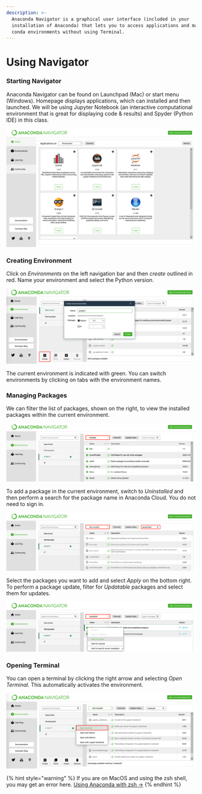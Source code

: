 ```yaml
---
description: >-
  Anaconda Navigator is a graphical user interface (included in your
  installation of Anaconda) that lets you to access applications and manage
  conda environments without using Terminal.
---
```


# Using Navigator

### Starting Navigator

Anaconda Navigator can be found on Launchpad \(Mac\) or start menu \(Windows\). Homepage displays applications, which can installed and then launched. We will be using Jupyter Notebook \(an interactive computational environment that is great for displaying code & results\) and Spyder \(Python IDE\) in this class.

![](../../../.gitbook/assets/screen-shot-2020-09-21-at-6.06.44-pm.png)

### Creating Environment

Click on _Environments_ on the left navigation bar and then _create_ outlined in red. Name your environment and select the Python version.

![](../../../.gitbook/assets/screen-shot-2020-09-21-at-7.21.31-pm.png)

The current environment is indicated with green. You can switch environments by clicking on tabs with the environment names.

### Managing Packages

We can filter the list of packages, shown on the right, to view the installed packages within the current environment.

![](../../../.gitbook/assets/screen-shot-2020-09-27-at-12.13.31-am.png)

To add a package in the current environment, switch to _Uninstalled_ and then perform a search for the package name in Anaconda Cloud. You do not need to sign in.

![](../../../.gitbook/assets/screen-shot-2020-09-27-at-12.18.04-am.png)

Select the packages you want to add and select _Apply_ on the bottom right. To perform a package update, filter for _Updatable_ packages and select them for updates.

![](../../../.gitbook/assets/screen-shot-2020-09-27-at-12.14.13-am.png)

### Opening Terminal‌

You can open a terminal by clicking the right arrow and selecting _Open Terminal_. This automatically activates the environment.

![](../../../.gitbook/assets/screen-shot-2020-09-21-at-7.39.21-pm%20%281%29.png)

{% hint style="warning" %}
If you are on MacOS and using the zsh shell, you may get an error here. [Using Anaconda with zsh -&gt;](../../zsh.md)
{% endhint %}



